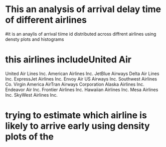 # This an analysis of arrival delay time of different airlines
#it is an anaylis of arrival tiime id distributed across diffrent airlines using densty plots and  histograms
# this airlines includeUnited Air
United Air Lines Inc.
American Airlines Inc.
JetBlue Airways
Delta Air Lines Inc.
ExpressJet Airlines Inc.
Envoy Air
US Airways Inc.
Southwest Airlines Co.
Virgin America
AirTran Airways Corporation
Alaska Airlines Inc.
Endeavor Air Inc.
Frontier Airlines Inc.
Hawaiian Airlines Inc.
Mesa Airlines Inc.
SkyWest Airlines Inc.

# trying to estimate which airline is likely to arrive early using density plots of the
